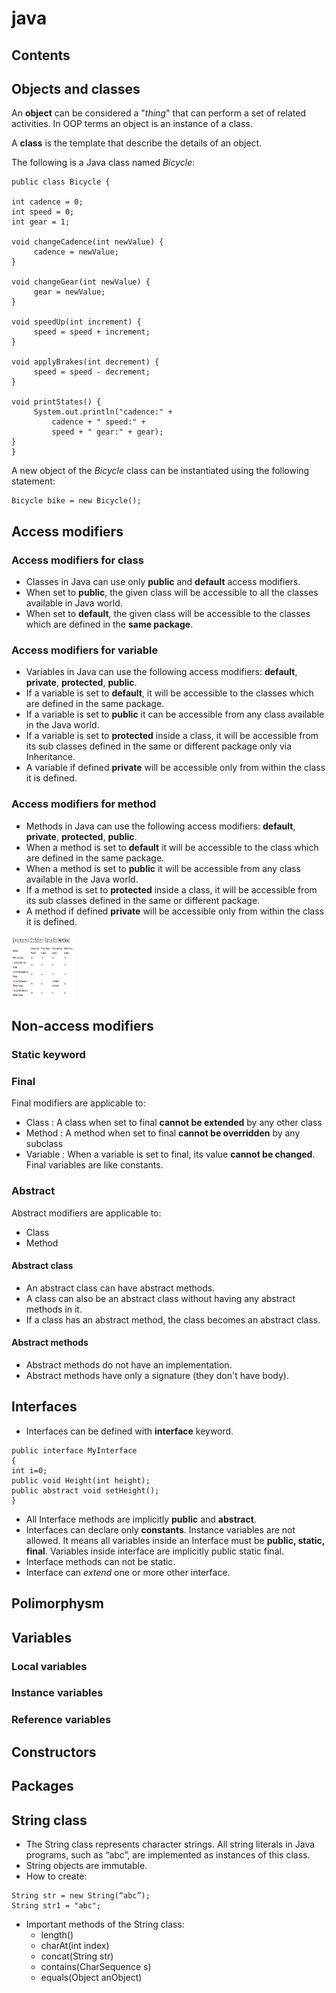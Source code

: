 java
====

Contents
--------


## Objects and classes

An __object__ can be considered a "_thing_" that can perform a set of related activities. In OOP terms an object is an instance of a class.

A __class__ is the template that describe the details of an object.

The following is a Java class named _Bicycle_:

<!-- language: java -->

    public class Bicycle {

    int cadence = 0;
    int speed = 0;
    int gear = 1;

    void changeCadence(int newValue) {
         cadence = newValue;
    }

    void changeGear(int newValue) {
         gear = newValue;
    }

    void speedUp(int increment) {
         speed = speed + increment;   
    }

    void applyBrakes(int decrement) {
         speed = speed - decrement;
    }

    void printStates() {
         System.out.println("cadence:" +
             cadence + " speed:" + 
             speed + " gear:" + gear);
    }
    }

A new object of the _Bicycle_ class can be instantiated using the following statement: 

    Bicycle bike = new Bicycle();
    
## Access modifiers

### Access modifiers for class

* Classes in Java can use only __public__ and __default__ access modifiers.
* When set to __public__, the given class will be accessible to all the classes available in Java world.
* When set to __default__, the given class will be accessible to the classes which are defined in the __same package__.

### Access modifiers for variable

* Variables in Java can use the following access modifiers: __default__, __private__, __protected__, __public__.
* If a variable is set to __default__, it will be accessible to the classes which are defined in the same package. 
* If a variable is set to __public__ it can be accessible from any class available in the Java world.
* If a variable is set to __protected__ inside a class, it will be accessible from its sub classes defined in the same or different package only via Inheritance.
* A variable if defined __private__ will be accessible only from within the class it is defined.

### Access modifiers for method

* Methods in Java can use the following access modifiers: __default__, __private__, __protected__, __public__.
* When a method is set to __default__ it will be accessible to the class which are defined in the same package.
* When a method is set to __public__ it will be accessible from any class available in the Java world.
* If a method is set to __protected__ inside a class, it will be accessible from its sub classes defined in the same or different package.
* A method if defined __private__ will be accessible only from within the class it is defined. 

<img src="access_modifiers_methods.png" width="100" height="100">

## Non-access modifiers

### Static keyword

### Final

Final modifiers are applicable to:
* Class : A class when set to final __cannot be extended__ by any other class
* Method : A method when set to final __cannot be overridden__ by any subclass
* Variable : When a variable is set to final, its value __cannot be changed__. Final variables are like constants.


### Abstract

Abstract modifiers are applicable to:
* Class
* Method

#### Abstract class

* An abstract class can have abstract methods.
* A class can also be an abstract class without having any abstract methods in it. 
* If a class has an abstract method, the class becomes an abstract class.

#### Abstract methods

* Abstract methods do not have an implementation.
* Abstract methods have only a signature (they don't have body).

## Interfaces
* Interfaces can be defined with __interface__ keyword.

<!-- language: java -->
    public interface MyInterface
    {
    int i=0;
    public void Height(int height);
    public abstract void setHeight();
    }
    
* All Interface methods are implicitly __public__ and __abstract__.
* Interfaces can declare only __constants__. Instance variables are not allowed. It means all variables inside an Interface must be __public, static, final__. Variables inside interface are implicitly public static final.
* Interface methods can not be static.
* Interface can _extend_ one or more other interface.

## Polimorphysm

## Variables

### Local variables

### Instance variables

### Reference variables

## Constructors

## Packages

## String class

* The String class represents character strings. All string literals in Java programs, such as “abc”, are implemented as instances of this class.
* String objects are immutable.
* How to create:

<!-- language: java -->

    String str = new String(“abc”);
    String str1 = "abc";

* Important methods of the String class:
    - length()
    - charAt(int index)
    - concat(String str)
    - contains(CharSequence s)
    - equals(Object anObject)
    
